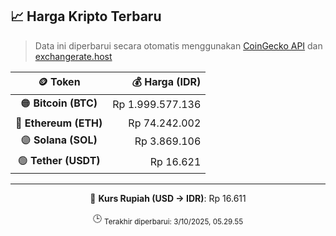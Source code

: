

<!-- HARGA_KRIPTO -->
## 📈 Harga Kripto Terbaru

> Data ini diperbarui secara otomatis menggunakan [CoinGecko API](https://www.coingecko.com/) dan [exchangerate.host](https://exchangerate.host/)

<div align="center">

| 🪙 Token | 💰 Harga (IDR) |
|:------:|---------------:|
| 🟠 **Bitcoin (BTC)**   | Rp 1.999.577.136 |
| 🔵 **Ethereum (ETH)**  | Rp 74.242.002 |
| 🟣 **Solana (SOL)**    | Rp 3.869.106 |
| 🟢 **Tether (USDT)**   | Rp 16.621 |

---

💱 **Kurs Rupiah (USD → IDR)**: Rp 16.611

🕒 <sub>Terakhir diperbarui: 3/10/2025, 05.29.55</sub>

</div>
<!-- /HARGA_KRIPTO -->